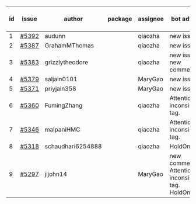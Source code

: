 | id | issue | author | package | assignee | bot advice | created date of issue | target release date | date from target |
| ------ | ------ | ------ | ------ | ------ | ------ | ------ | ------ | :-----: |
| 1 | [#5392](https://github.com/Azure/sdk-release-request/issues/5392) | audunn |  | qiaozha | new issue. | 07-31 | 08-23 |  |
| 2 | [#5387](https://github.com/Azure/sdk-release-request/issues/5387) | GrahamMThomas |  | qiaozha | new issue. | 07-30 | 08-15 |  |
| 3 | [#5383](https://github.com/Azure/sdk-release-request/issues/5383) | grizzlytheodore |  | qiaozha | new issue. new comment. | 07-30 | 08-23 |  |
| 4 | [#5379](https://github.com/Azure/sdk-release-request/issues/5379) | saljain0101 |  | MaryGao | new issue. | 07-26 | 08-22 |  |
| 5 | [#5371](https://github.com/Azure/sdk-release-request/issues/5371) | priyjain358 |  | MaryGao | new issue. | 07-24 | 08-22 |  |
| 6 | [#5360](https://github.com/Azure/sdk-release-request/issues/5360) | FumingZhang |  | qiaozha | Attention to inconsistent tag. | 07-18 | 08-22 |  |
| 7 | [#5346](https://github.com/Azure/sdk-release-request/issues/5346) | malpaniHMC |  | qiaozha | Attention to inconsistent tag. | 07-18 | 08-23 |  |
| 8 | [#5318](https://github.com/Azure/sdk-release-request/issues/5318) | schaudhari6254888 |  | qiaozha | HoldOn. | 07-05 | 07-24 |  |
| 9 | [#5297](https://github.com/Azure/sdk-release-request/issues/5297) | jijohn14 |  | MaryGao | new comment. Attention to inconsistent tag. HoldOn. | 06-25 | 08-23 |  |
